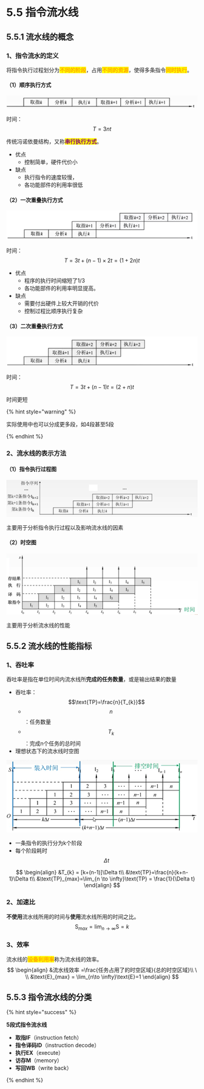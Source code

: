 # 5.5 指令流水线

## 5.5.1 流水线的概念

### 1、指令流水的定义

将指令执行过程划分为<mark style="color:orange;">**不同的阶段**</mark>，占用<mark style="color:orange;">**不同的资源**</mark>，使得多条指令<mark style="color:orange;">**同时执行**</mark>。

#### （1）顺序执行方式

![顺序执行方式](../.gitbook/assets/顺序执行方式.png)

时间：$$T=3nt$$

传统冯诺依曼结构，又称<mark style="color:purple;">**串行执行方式**</mark>。

- 优点
  - 控制简单，硬件代价小
- 缺点
  - 执行指令的速度较慢，
  - 各功能部件的利用率很低

#### （2）一次重叠执行方式

![一次重叠执行方式](../.gitbook/assets/一次重叠执行方式.png)

时间：$$T=3t+(n-1)\times 2t=(1+2n)t$$

- 优点
  - 程序的执行时间缩短了1/3
  - 各功能部件的利用率明显提高。
- 缺点
  - 需要付出硬件上较大开销的代价
  - 控制过程比顺序执行复杂

#### （3）二次重叠执行方式

![二次重叠执行方式](../.gitbook/assets/二次重叠执行方式.png)

时间：$$T=3t+(n-1)t=(2+n)t$$

时间更短

{% hint style="warning" %}

实际使用中也可以分成更多段，如4段甚至5段

{% endhint %}

### 2、流水线的表示方法

#### （1）指令执行过程图

![指令执行过程图](../.gitbook/assets/指令执行过程图.png)

主要用于分析指令执行过程以及影响流水线的因素

#### （2）时空图

![时空图](../.gitbook/assets/时空图.png)

主要用于分析流水线的性能

## 5.5.2 流水线的性能指标

### 1、吞吐率

吞吐率是指在单位时间内流水线所**完成的任务数量**，或是输出结果的数量

- 吞吐率：$$\text{TP}=\frac{n}{T_{k}}$$
  - $$n$$：任务数量
  - $$T_{k}$$：完成n个任务的总时间
- 理想状态下的流水线时空图

![流水线的吞吐率](../.gitbook/assets/流水线的吞吐率.png)

- 一条指令的执行分为k个阶段
- 每个阶段耗时$$\Delta t$$

$$
\begin{align}
&T_{k} = [k+(n-1)]\Delta t\\
&\text{TP}=\frac{n}{k+n-1}\Delta t\\
&\text{TP}_{max}=\lim_{n \to \infty}\text{TP} = \frac{1}{\Delta t}
\end{align}
$$

### 2、加速比

**不使用**流水线所用的时间与**使用**流水线所用的时间之比。
$$
\text{S}_{max} = \lim_{n\to \infty}\text{S}=k
$$


### 3、效率

流水线的<mark style="color:orange;">**设备利用率**</mark>称为流水线的效率。
$$
\begin{align}
&流水线效率 =\frac{任务占用了的时空区域}{总的时空区域}\\
\ \\
&\text{E}_{max} = \lim_{n\to \infty}\text{E}=1
\end{align}
$$

## 5.5.3 指令流水线的分类

{% hint style="success" %}

**5段式指令流水线**

- **取指IF**（instruction fetch）
- **指令译码ID**（instruction decode）
- **执行EX**（execute）
- **访存M**（memory）
- **写回WB**（write back）

{% endhint %}

